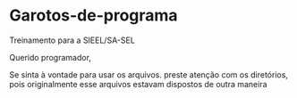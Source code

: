 # Garotos-de-programa
Treinamento para a SIEEL/SA-SEL


Querido programador,

Se sinta à vontade para usar os arquivos.
preste atenção com os diretórios, pois originalmente esse arquivos estavam dispostos de outra maneira

